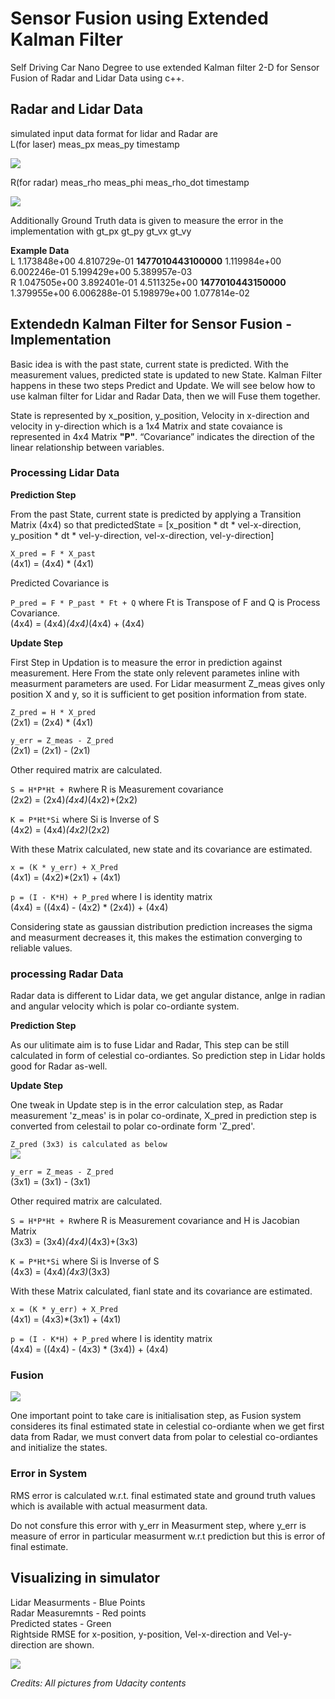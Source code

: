 # Sensor Fusion using Extended Kalman Filter

Self Driving Car Nano Degree to use extended Kalman filter 2-D for Sensor Fusion of Radar and Lidar Data using c++. 

## Radar and Lidar Data

simulated input data format for lidar and Radar are  
L(for laser) meas_px meas_py timestamp

![](/IMG/1.jpg)

R(for radar) meas_rho meas_phi meas_rho_dot timestamp

![](/IMG/2.jpg)

Additionally Ground Truth data is given to measure the error in the implementation with  gt_px gt_py gt_vx gt_vy

**Example Data**  
L	1.173848e+00	4.810729e-01	**1477010443100000**	1.119984e+00	6.002246e-01	5.199429e+00	5.389957e-03  
R	1.047505e+00	3.892401e-01	4.511325e+00	**1477010443150000**	1.379955e+00	6.006288e-01	5.198979e+00	1.077814e-02

## Extendedn Kalman Filter for Sensor Fusion - Implementation

Basic idea is with the past state, current state is predicted. With the measurement values, predicted state is updated to new State. Kalman Filter happens in these two steps Predict and Update. We will see below how to use kalman filter for Lidar and Radar Data, then we will Fuse them together.

State is represented by x_position, y_position, Velocity in x-direction and velocity in y-direction which is a 1x4 Matrix and state covaiance is represented in 4x4 Matrix **"P"**. “Covariance” indicates the direction of the linear relationship between variables. 

### Processing Lidar Data 

**Prediction Step**

From the past State, current state is predicted by applying a Transition Matrix (4x4) so that predictedState = [x_position * dt * vel-x-direction, y_position * dt * vel-y-direction, vel-x-direction, vel-y-direction]

`X_pred = F * X_past`  
(4x1) = (4x4) * (4x1)

Predicted Covariance is

`P_pred = F * P_past * Ft + Q` where Ft is Transpose of F and Q is Process Covariance.  
(4x4) = (4x4)*(4x4)*(4x4) + (4x4)

**Update Step**

First Step in Updation is to measure the error in prediction against measurement. Here From the state only relevent parametes inline with measurment parameters are used. For Lidar measurment Z_meas gives only position X and y, so it is sufficient to get position information from state.

`Z_pred = H * X_pred`  
(2x1) = (2x4) * (4x1)  

`y_err = Z_meas - Z_pred`  
(2x1) = (2x1) - (2x1)

Other required matrix are calculated.

`S = H*P*Ht + R`where R is Measurement covariance  
(2x2) = (2x4)*(4x4)*(4x2)+(2x2)  

`K = P*Ht*Si` where Si is Inverse of S  
(4x2) = (4x4)*(4x2)*(2x2)

With these Matrix calculated, new state and its covariance are estimated.

`x = (K * y_err) + X_Pred`  
(4x1) = (4x2)*(2x1)  + (4x1)  

`p = (I - K*H) + P_pred` where I is identity matrix  
(4x4) = ((4x4) - (4x2) * (2x4)) + (4x4)

Considering state as gaussian distribution prediction increases the sigma and measurment decreases it, this makes the estimation converging to reliable values.

### processing Radar Data

Radar data is different to Lidar data, we get angular distance, anlge in radian and angular velocity which is polar co-ordiante system. 

**Prediction Step**

As our ulitimate aim is to fuse Lidar and Radar, This step can be still calculated in form of celestial co-ordiantes. So prediction step in Lidar holds good for Radar as-well.

**Update Step**

One tweak in Update step is in the error calculation step, as Radar measurement 'z_meas' is in polar co-ordinate, X_pred in prediction step is converted from celestail to polar co-ordinate form 'Z_pred'.  

`Z_pred (3x3) is calculated as below`  
![](/IMG/4.jpg)

`y_err = Z_meas - Z_pred`  
(3x1) = (3x1) - (3x1)

Other required matrix are calculated.

`S = H*P*Ht + R`where R is Measurement covariance and H is Jacobian Matrix  
(3x3) = (3x4)*(4x4)*(4x3)+(3x3)  

`K = P*Ht*Si` where Si is Inverse of S  
(4x3) = (4x4)*(4x3)*(3x3)

With these Matrix calculated, fianl state and its covariance are estimated.

`x = (K * y_err) + X_Pred`  
(4x1) = (4x3)*(3x1)  + (4x1)  

`p = (I - K*H) + P_pred` where I is identity matrix  
(4x4) = ((4x4) - (4x3) * (3x4)) + (4x4)

### Fusion

![](/IMG/3.jpg)

One important point to take care is initialisation step, as Fusion system consideres its final estimated state in celestial co-ordiante when we get first data from Radar, we must convert data from polar to celestial co-ordiantes and initialize the states.

### Error in System

RMS error is calculated w.r.t. final estimated state and ground truth values which is available with actual measurment data.

Do not consfure this error with y_err in Measurment step, where y_err is measure of error in particular measurment w.r.t prediction but this is error of final estimate. 

## Visualizing in simulator

Lidar Measurments - Blue Points  
Radar Measuremnts - Red points  
Predicted states - Green  
Rightside RMSE for x-position, y-position, Vel-x-direction and Vel-y-direction are shown.

![](/IMG/5.gif)

_Credits: All pictures from Udacity contents_
